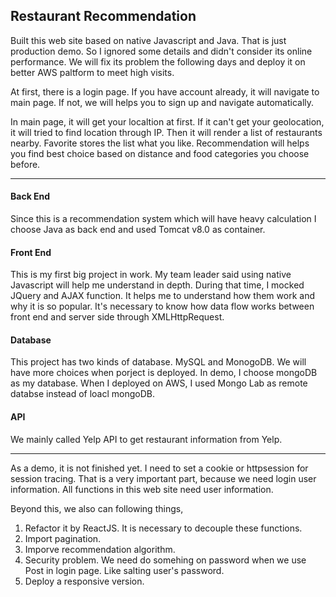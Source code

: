 ## Restaurant Recommendation
Built this web site based on native Javascript and Java. That is just production demo. So I ignored some details and didn't consider its online performance. We will fix its problem the following days and deploy it on better AWS paltform to meet high visits.

At first, there is a login page. If you have account already, it will navigate to main page. If not, we will helps you to sign up and navigate automatically. 

In main page, it will get your localtion at first. If it can't get your geolocation, it will tried to find location through IP. Then it will render a list of restaurants nearby. Favorite stores the list what you like. Recommendation will helps you find best choice based on distance and food categories you choose before. 
****
#### Back End
Since this is a recommendation system which will have heavy calculation I choose Java as back end and used Tomcat v8.0 as container. 


#### Front End
This is my first big project in work. My team leader said using native Javascript will help me understand in depth. During that time, I mocked JQuery and AJAX function. It helps me to understand how them work and why it is so popular. It's necessary to know how data flow works between front end and server side through XMLHttpRequest.

#### Database
This project has two kinds of database. MySQL and MonogoDB. We will have more choices when porject is deployed. In demo, I choose mongoDB as my database. When I deployed on AWS, I used Mongo Lab as remote databse instead of loacl mongoDB.

#### API
We mainly called Yelp API to get restaurant information from Yelp.  

____
As a demo, it is not finished yet. I need to set a cookie or httpsession for session tracing. That is a very important part, because we need login user information. All functions in this web site need user information. 

Beyond this, we also can following things,

1. Refactor it by ReactJS. It is necessary to decouple these functions. 
2. Import pagination.
3. Imporve recommendation algorithm.
4. Security problem. We need do somehing on password when we use Post in login page. Like salting user's password.
5. Deploy a responsive version. 
